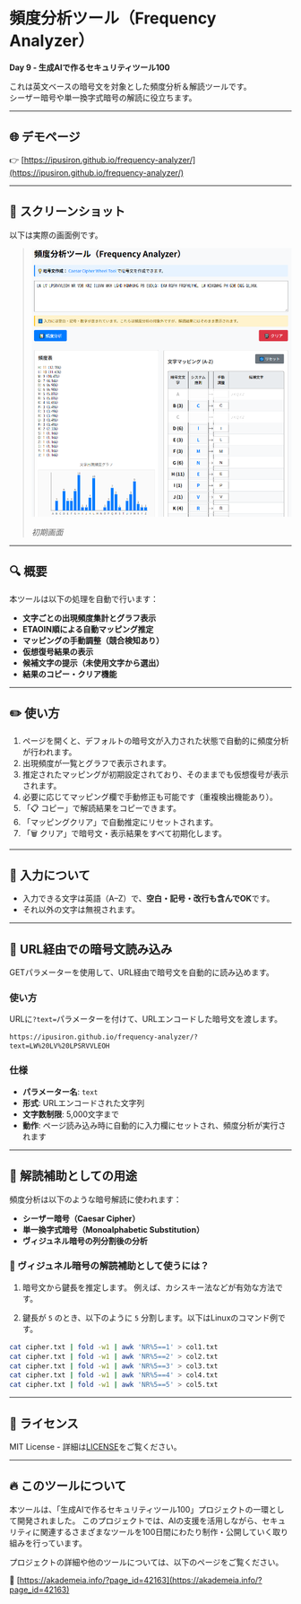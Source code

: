 # 頻度分析ツール（Frequency Analyzer）

**Day 9 - 生成AIで作るセキュリティツール100**

これは英文ベースの暗号文を対象とした頻度分析＆解読ツールです。  
シーザー暗号や単一換字式暗号の解読に役立ちます。

---

## 🌐 デモページ

👉 [https://ipusiron.github.io/frequency-analyzer/](https://ipusiron.github.io/frequency-analyzer/)

---

## 📸 スクリーンショット

以下は実際の画面例です。

>![screenshot](screenshot.png)
>
> *初期画面*

---

## 🔍 概要

本ツールは以下の処理を自動で行います：

- **文字ごとの出現頻度集計とグラフ表示**
- **ETAOIN順による自動マッピング推定**
- **マッピングの手動調整（競合検知あり）**
- **仮想復号結果の表示**
- **候補文字の提示（未使用文字から選出）**
- **結果のコピー・クリア機能**

---

## ✏️ 使い方

1. ページを開くと、デフォルトの暗号文が入力された状態で自動的に頻度分析が行われます。
2. 出現頻度が一覧とグラフで表示されます。
3. 推定されたマッピングが初期設定されており、そのままでも仮想復号が表示されます。
4. 必要に応じてマッピング欄で手動修正も可能です（重複検出機能あり）。
5. 「📋 コピー」で解読結果をコピーできます。
6. 「マッピングクリア」で自動推定にリセットされます。
7. 「🗑️ クリア」で暗号文・表示結果をすべて初期化します。

---

## 🔐 入力について

- 入力できる文字は英語（A–Z）で、**空白・記号・改行も含んでOK**です。
- それ以外の文字は無視されます。

---

## 🔗 URL経由での暗号文読み込み

GETパラメーターを使用して、URL経由で暗号文を自動的に読み込めます。

### 使い方

URLに`?text=`パラメーターを付けて、URLエンコードした暗号文を渡します。

```
https://ipusiron.github.io/frequency-analyzer/?text=LW%20LV%20LPSRVVLEOH
```

### 仕様

- **パラメーター名**: `text`
- **形式**: URLエンコードされた文字列
- **文字数制限**: 5,000文字まで
- **動作**: ページ読み込み時に自動的に入力欄にセットされ、頻度分析が実行されます

---

## 🧠 解読補助としての用途

頻度分析は以下のような暗号解読に使われます：

- **シーザー暗号（Caesar Cipher）**
- **単一換字式暗号（Monoalphabetic Substitution）**
- **ヴィジュネル暗号の列分割後の分析**

### 🧪 ヴィジュネル暗号の解読補助として使うには？

1. 暗号文から鍵長を推定します。
例えば、カシスキー法などが有効な方法です。

2. 鍵長が `5` のとき、以下のように `5` 分割します。以下はLinuxのコマンド例です。

```bash
cat cipher.txt | fold -w1 | awk 'NR%5==1' > col1.txt
cat cipher.txt | fold -w1 | awk 'NR%5==2' > col2.txt
cat cipher.txt | fold -w1 | awk 'NR%5==3' > col3.txt
cat cipher.txt | fold -w1 | awk 'NR%5==4' > col4.txt
cat cipher.txt | fold -w1 | awk 'NR%5==5' > col5.txt
```

---

## 📄 ライセンス

MIT License - 詳細は[LICENSE](LICENSE)をご覧ください。

---

## 🔥 このツールについて

本ツールは、「生成AIで作るセキュリティツール100」プロジェクトの一環として開発されました。 このプロジェクトでは、AIの支援を活用しながら、セキュリティに関連するさまざまなツールを100日間にわたり制作・公開していく取り組みを行っています。

プロジェクトの詳細や他のツールについては、以下のページをご覧ください。

🔗 [https://akademeia.info/?page_id=42163](https://akademeia.info/?page_id=42163)
